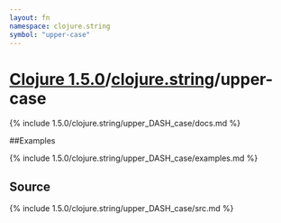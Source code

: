 ```yaml
---
layout: fn
namespace: clojure.string
symbol: "upper-case"
---
```


# [Clojure 1.5.0](../../)/[clojure.string](../)/upper-case

{% include 1.5.0/clojure.string/upper_DASH_case/docs.md %}

##Examples

{% include 1.5.0/clojure.string/upper_DASH_case/examples.md %}
## Source
{% include 1.5.0/clojure.string/upper_DASH_case/src.md %}

